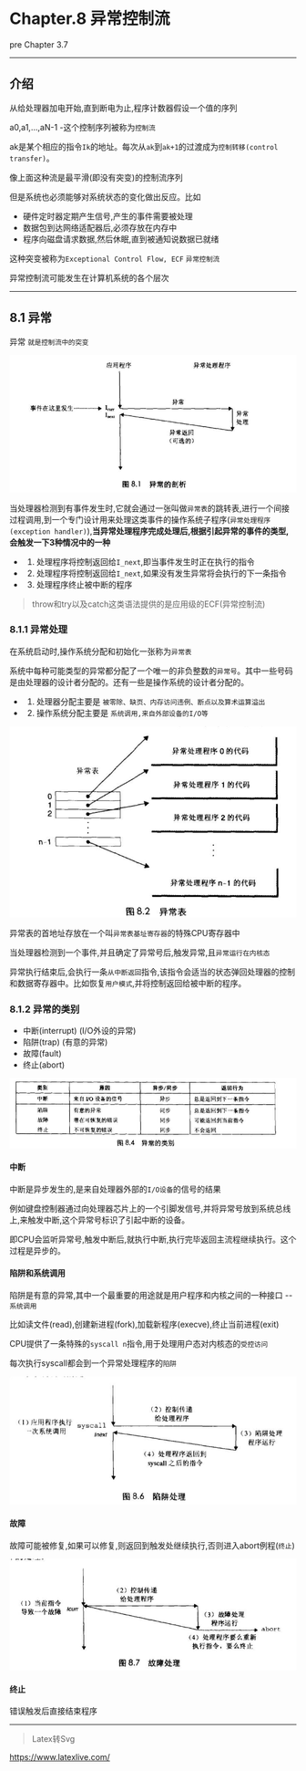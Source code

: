 # Chapter.8 异常控制流

pre Chapter 3.7

--------------

## 介绍

从给处理器加电开始,直到断电为止,程序计数器假设一个值的序列  

a0,a1,...,aN-1  -这个控制序列被称为`控制流`

ak是某个相应的指令`Ik`的地址。每次从`ak`到`ak+1`的过渡成为`控制转移(control transfer)`。

像上面这种流是最平滑(即没有突变)的控制流序列

但是系统也必须能够对系统状态的变化做出反应。比如

- 硬件定时器定期产生信号,产生的事件需要被处理
- 数据包到达网络适配器后,必须存放在内存中
- 程序向磁盘请求数据,然后休眠,直到被通知说数据已就绪

这种突变被称为`Exceptional Control Flow, ECF` `异常控制流`

异常控制流可能发生在计算机系统的各个层次

--------------

## 8.1 异常

异常 `就是控制流中的突变`

![](s1.jpg)

当处理器检测到有事件发生时,它就会通过一张叫做`异常表`的跳转表,进行一个间接过程调用,到一个专门设计用来处理这类事件的操作系统子程序(`异常处理程序(exception handler)`),**当异常处理程序完成处理后,根据引起异常的事件的类型,会触发一下3种情况中的一种**

- 1. 处理程序将控制返回给`I_next`,即当事件发生时正在执行的指令
- 2. 处理程序将控制返回给`I_next`,如果没有发生异常将会执行的下一条指令
- 3. 处理程序终止被中断的程序

> throw和try以及catch这类语法提供的是应用级的ECF(异常控制流)

### 8.1.1 异常处理

在系统启动时,操作系统分配和初始化一张称为`异常表`

系统中每种可能类型的异常都分配了一个唯一的非负整数的`异常号`。其中一些号码是由处理器的设计者分配的。还有一些是操作系统的设计者分配的。

- 1. 处理器分配主要是 `被零除、缺页、内存访问违例、断点以及算术运算溢出`
- 2. 操作系统分配主要是 `系统调用,来自外部设备的I/O等`

![](s2.jpg)

异常表的首地址存放在一个叫`异常表基址寄存器`的特殊CPU寄存器中

当处理器检测到一个事件,并且确定了异常号后,触发异常,且`异常运行在内核态`

异常执行结束后,会执行一条`从中断返回`指令,该指令会适当的状态弹回处理器的控制和数据寄存器中。比如恢复`用户模式`,并将控制返回给被中断的程序。

### 8.1.2 异常的类别

- 中断(interrupt)  (I/O外设的异常)
- 陷阱(trap)  (有意的异常)
- 故障(fault)
- 终止(abort)

![](s4.jpg)


#### 中断

中断是异步发生的,是来自处理器外部的`I/O设备`的信号的结果

例如键盘控制器通过向处理器芯片上的一个引脚发信号,并将异常号放到系统总线上,来触发中断,这个异常号标识了引起中断的设备。

即CPU会监听异常号,触发中断后,就执行中断,执行完毕返回主流程继续执行。这个过程是异步的。

#### 陷阱和系统调用 

陷阱是有意的异常,其中一个最重要的用途就是用户程序和内核之间的一种接口  --  `系统调用`

比如读文件(read),创建新进程(fork),加载新程序(execve),终止当前进程(exit)

CPU提供了一条特殊的`syscall n`指令,用于处理用户态对内核态的`受控访问`

每次执行syscall都会到一个异常处理程序的`陷阱`

![](s5.jpg)


#### 故障

故障可能被修复,如果可以修复,则返回到触发处继续执行,否则进入abort例程(`终止`)

![](s6.jpg)

#### 终止

错误触发后直接结束程序


--------------


> Latex转Svg

https://www.latexlive.com/